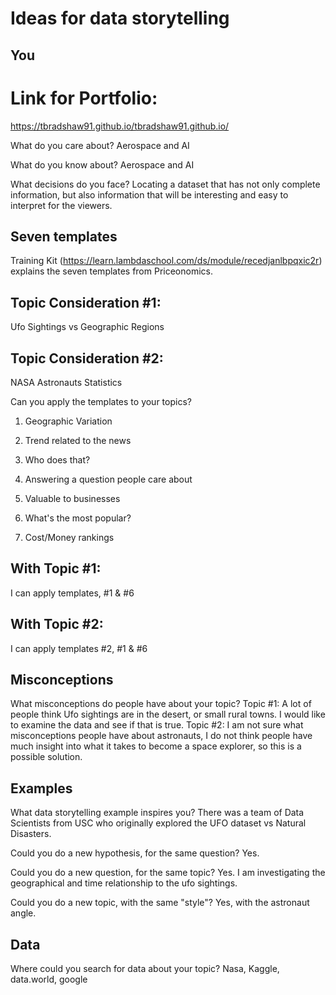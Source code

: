 # Ideas for data storytelling

## You

# Link for Portfolio:
https://tbradshaw91.github.io/tbradshaw91.github.io/

What do you care about?
Aerospace and AI

What do you know about?
Aerospace and AI 

What decisions do you face?
Locating a dataset that has not only complete information, but also information that will be interesting and easy to interpret for the viewers. 
## Seven templates

Training Kit (https://learn.lambdaschool.com/ds/module/recedjanlbpqxic2r) explains the seven templates from Priceonomics.

## Topic Consideration #1:
Ufo Sightings vs Geographic Regions

## Topic Consideration #2: 
NASA Astronauts Statistics

Can you apply the templates to your topics? 

1. Geographic Variation

2. Trend related to the news

3. Who does that?

4. Answering a question people care about

5. Valuable to businesses

6. What's the most popular?

7. Cost/Money rankings

## With Topic #1: 
I can apply templates, #1 & #6

## With Topic #2:
I can apply templates #2, #1 & #6

## Misconceptions

What misconceptions do people have about your topic?
Topic #1: A lot of people think Ufo sightings are in the desert, or small rural towns. I would like to examine the data and see if that is true. 
Topic #2: I am not sure what misconceptions people have about astronauts, I do not think people have much insight into what it takes to become a space explorer, so this is a possible solution. 

## Examples

What data storytelling example inspires you?
There was a team of Data Scientists from USC who originally explored the UFO dataset vs Natural Disasters. 

Could you do a new hypothesis, for the same question?
Yes. 

Could you do a new question, for the same topic?
Yes. I am investigating the geographical and time relationship to the ufo sightings. 

Could you do a new topic, with the same "style"?
Yes, with the astronaut angle. 

## Data

Where could you search for data about your topic?
Nasa, Kaggle, data.world, google

